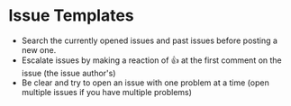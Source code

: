 # Issue Templates

- Search the currently opened issues and past issues before posting a new one.
- Escalate issues by making a reaction of :+1: at the first comment on the issue (the issue author's)
- Be clear and try to open an issue with one problem at a time (open multiple issues if you have multiple problems)
